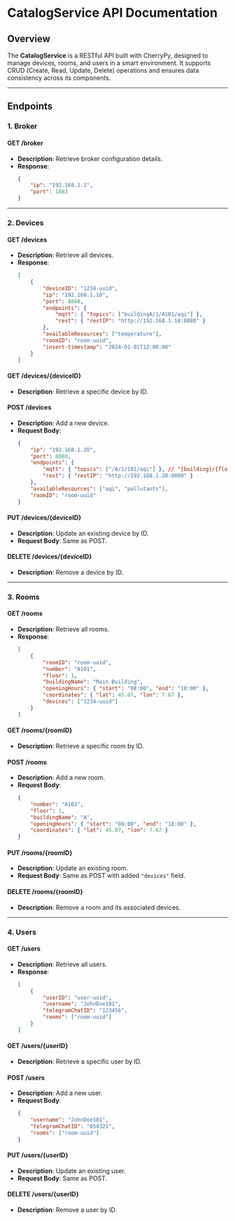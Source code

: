 # **CatalogService API Documentation**

## **Overview**

The **CatalogService** is a RESTful API built with CherryPy, designed to manage devices, rooms, and users in a smart environment. It supports CRUD (Create, Read, Update, Delete) operations and ensures data consistency across its components.

---

## **Endpoints**

### **1. Broker**

#### **GET /broker**

-   **Description**: Retrieve broker configuration details.
-   **Response**:
    ```json
    {
        "ip": "192.168.1.1",
        "port": 1883
    }
    ```

---

### **2. Devices**

#### **GET /devices**

-   **Description**: Retrieve all devices.
-   **Response**:
    ```json
    [
        {
            "deviceID": "1234-uuid",
            "ip": "192.168.1.10",
            "port": 8080,
            "endpoints": {
                "mqtt": { "topics": ["buildingA/1/A101/aqi"] },
                "rest": { "restIP": "http://192.168.1.10:8080" }
            },
            "availableResources": ["temperature"],
            "roomID": "room-uuid",
            "insert-timestamp": "2024-01-01T12:00:00"
        }
    ]
    ```

#### **GET /devices/{deviceID}**

-   **Description**: Retrieve a specific device by ID.

#### **POST /devices**

-   **Description**: Add a new device.
-   **Request Body**:
    ```json
    {
        "ip": "192.168.1.20",
        "port": 8080,
        "endpoints": {
            "mqtt": { "topics": ["/A/1/101/aqi"] }, // "{building}/{floor}/{room}/aqi"
            "rest": { "restIP": "http://192.168.1.20:8080" }
        },
        "availableResources": ["aqi", "pollutants"],
        "roomID": "room-uuid"
    }
    ```

#### **PUT /devices/{deviceID}**

-   **Description**: Update an existing device by ID.
-   **Request Body**: Same as POST.

#### **DELETE /devices/{deviceID}**

-   **Description**: Remove a device by ID.

---

### **3. Rooms**

#### **GET /rooms**

-   **Description**: Retrieve all rooms.
-   **Response**:
    ```json
    [
        {
            "roomID": "room-uuid",
            "number": "A101",
            "floor": 1,
            "buildingName": "Main Building",
            "openingHours": { "start": "08:00", "end": "18:00" },
            "coordinates": { "lat": 45.07, "lon": 7.67 },
            "devices": ["1234-uuid"]
        }
    ]
    ```

#### **GET /rooms/{roomID}**

-   **Description**: Retrieve a specific room by ID.

#### **POST /rooms**

-   **Description**: Add a new room.
-   **Request Body**:
    ```json
    {
        "number": "A102",
        "floor": 1,
        "buildingName": "A",
        "openingHours": { "start": "08:00", "end": "18:00" },
        "coordinates": { "lat": 45.07, "lon": 7.67 }
    }
    ```

#### **PUT /rooms/{roomID}**

-   **Description**: Update an existing room.
-   **Request Body**: Same as POST with added `"devices"` field.

#### **DELETE /rooms/{roomID}**

-   **Description**: Remove a room and its associated devices.

---

### **4. Users**

#### **GET /users**

-   **Description**: Retrieve all users.
-   **Response**:
    ```json
    [
        {
            "userID": "user-uuid",
            "username": "JohnDoe101",
            "telegramChatID": "123456",
            "rooms": ["room-uuid"]
        }
    ]
    ```

#### **GET /users/{userID}**

-   **Description**: Retrieve a specific user by ID.

#### **POST /users**

-   **Description**: Add a new user.
-   **Request Body**:
    ```json
    {
        "username": "JohnDoe101",
        "telegramChatID": "654321",
        "rooms": ["room-uuid"]
    }
    ```

#### **PUT /users/{userID}**

-   **Description**: Update an existing user.
-   **Request Body**: Same as POST.

#### **DELETE /users/{userID}**

-   **Description**: Remove a user by ID.
